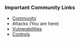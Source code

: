 ### Important Community Links

- [Community](/www-community)
- Attacks (You are here)
- [Vulnerabilities](/www-community/vulnerabilities)
- [Controls](/www-community/controls)
